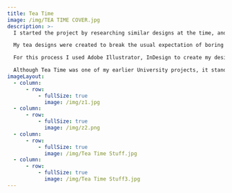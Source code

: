 ```yaml
---
title: Tea Time
image: /img/TEA TIME COVER.jpg
description: >-
  I started the project by researching similar designs at the time, and experimenting with different fonts, colours and textures before starting on my own design. After the research stage, I went out and found an existing tea box (in this case, I used Lipton) as a template. I converted my flattened paper template into a digital file that I used in Adobe Illustrator to draw out the designs I had concocted. 

  My tea designs were created to break the usual expectation of boring tea packaging; I wanted the packaging to speak for itself, to catch and bemuse the consumer when they enter the tea aisle in search for their perfect cuppa. 

  For this process I used Adobe Illustrator, InDesign to create my designs. They were then printed on 300GSM double-sided paper (the other side of which included a pattern that would be seen when the box opened). I hand cut the templates and glued them together to form the completed Tea Time boxes. 

  Although Tea Time was one of my earlier University projects, it stands to be one of the more creative outcomes I’ve produced. I regard it as one of my most thought out and calculated projects to date and hope to work more within product packaging in the future.
imageLayout:
  - column:
      - row:
          - fullSize: true
            image: /img/z1.jpg
  - column:
      - row:
          - fullSize: true
            image: /img/z2.png
  - column:
      - row:
          - fullSize: true
            image: /img/Tea Time Stuff.jpg
  - column:
      - row:
          - fullSize: true
            image: /img/Tea Time Stuff3.jpg
---
```







